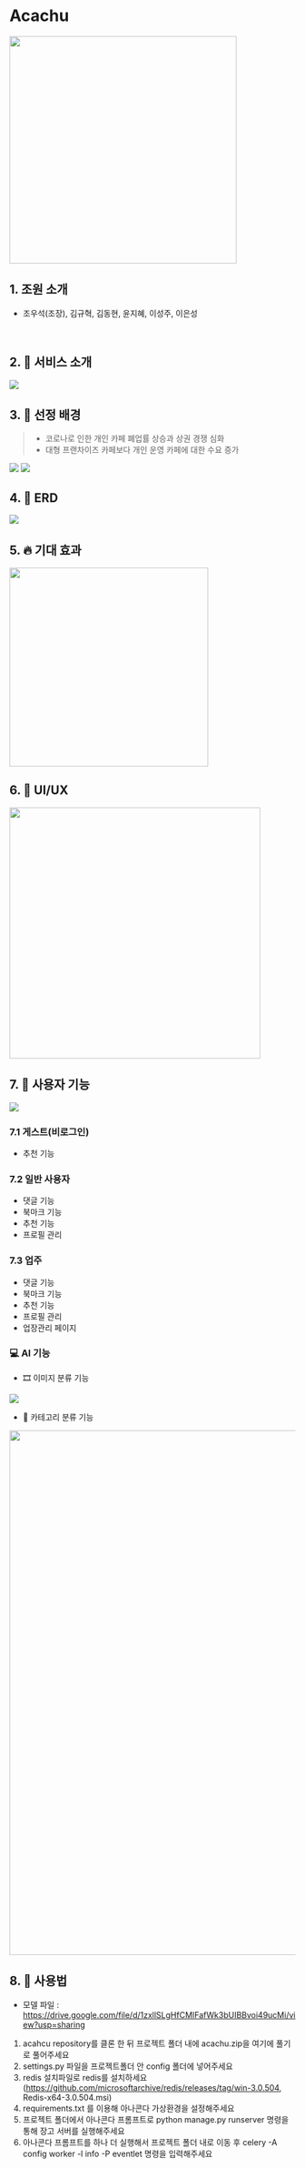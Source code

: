 # Acachu

<img src='https://github.com/AIVLE-School-first-Big-Project/Acachu/blob/main/readmeImage/acachu.png?raw=true' height='400' width='400'>

<br>

## 1. 조원 소개
- 조우석(조장), 김규혁, 김동현, 윤지혜, 이성주, 이은성

<br>

## 2. 📢 서비스 소개
<img src='https://github.com/AIVLE-School-first-Big-Project/Acachu/blob/main/readmeImage/serviceflow.png?raw=true'>

<br>

## 3. :link: 선정 배경
 > - 코로나로 인한 개인 카페 폐업률 상승과 상권 경쟁 심화
 > - 대형 프랜차이즈 카페보다 개인 운영 카페에 대한 수요 증가
<img src='https://github.com/AIVLE-School-first-Big-Project/Acachu/blob/main/readmeImage/bg1.png?raw=true'>
<img src='https://github.com/AIVLE-School-first-Big-Project/Acachu/blob/main/readmeImage/bg2.jpg?raw=true'>
<!-- <img src='https://github.com/AIVLE-School-first-Big-Project/Acachu/blob/main/readmeImage/background.PNG?raw=true' height='400'> -->

<br>

## 4. 💾 ERD
<img src='https://github.com/AIVLE-School-first-Big-Project/Acachu/blob/main/readmeImage/erd.png?raw=true'>

<br>

## 5. :fire: 기대 효과
<img src='https://github.com/AIVLE-School-first-Big-Project/Acachu/blob/main/readmeImage/effect.png?raw=true' height='350'>

<br>

## 6. 📸 UI/UX
<img src='https://github.com/AIVLE-School-first-Big-Project/Acachu/blob/main/readmeImage/main_ui.PNG?raw=true' height='442'>

<br>

## 7. 🔎 사용자 기능
<img src='https://github.com/AIVLE-School-first-Big-Project/Acachu/blob/main/readmeImage/utils.png?raw=true'>

### 7.1 게스트(비로그인)
- 추천 기능

### 7.2 일반 사용자
- 댓글 기능
- 북마크 기능
- 추천 기능
- 프로필 관리
 
### 7.3 업주
- 댓글 기능
- 북마크 기능
- 추천 기능
- 프로필 관리
- 업장관리 페이지

### 💻 AI 기능
- 🎞 이미지 분류 기능
<img src='https://github.com/AIVLE-School-first-Big-Project/Acachu/blob/main/readmeImage/image_classification.PNG?raw=true'>

- 📃 카테고리 분류 기능
<img src='https://github.com/AIVLE-School-first-Big-Project/Acachu/blob/main/readmeImage/review_classification.PNG?raw=true' width='923'>


## 8. 💽 사용법
- 모델 파일 : https://drive.google.com/file/d/1zxllSLgHfCMIFafWk3bUIBBvoi49ucMi/view?usp=sharing

1. acahcu repository를 클론 한 뒤 프로젝트 폴더 내에 acachu.zip을 여기에 풀기로 풀어주세요
2. settings.py 파일을 프로젝트폴더 안 config 폴더에 넣어주세요
3. redis 설치파일로 redis를 설치하세요(https://github.com/microsoftarchive/redis/releases/tag/win-3.0.504,  Redis-x64-3.0.504.msi)
4. requirements.txt 를 이용해 아나콘다 가상환경을 설정해주세요
5. 프로젝트 폴더에서 아나콘다 프롬프트로 python manage.py runserver 명령을 통해 장고 서버를 실행해주세요
6. 아나콘다 프롬프트를 하나 더 실행해서 프로젝트 폴더 내로 이동 후 celery -A config worker -l info -P eventlet 명령을 입력해주세요

<br>

